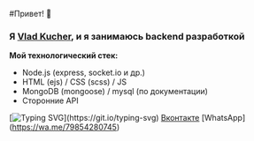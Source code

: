 #Привет! 👋

### Я <a href="vk.com/c_o_d_e_r" target="_blank">Vlad Kucher</a>, и я занимаюсь backend разработкой

**Мой технологический стек:**
- Node.js (express, socket.io и др.)
- HTML (ejs) / CSS (scss) / JS
- MongoDB (mongoose) / mysql (по документации)
- Сторонние API 

[![Typing SVG](https://readme-typing-svg.herokuapp.com?color=%2336BCF7&lines=Связь+со+мной:)](https://git.io/typing-svg)
[Вконтакте](vk.com/c_o_d_e_r)
[WhatsApp] (https://wa.me/79854280745)

 
